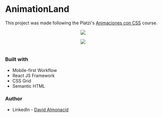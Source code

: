 # AnimationLand

This project was made following the Platzi's [Animaciones con CSS](https://platzi.com/cursos/animaciones-css) course.

<div align="center">

![](https://i.imgur.com/l4fXRcR.png)

</div>

<div align="center">
  <a href="https://stirring-longma-89f1e4.netlify.app/"><img src="https://img.shields.io/badge/visit the site-4D7F72?style=for-the-badge" /></a>
</div>

#

### Built with

- Mobile-first Workflow
- React JS Framework
- CSS Grid
- Semantic HTML

### Author

- LinkedIn - [David Almonacid](https://www.linkedin.com/in/davidalmonacid)
